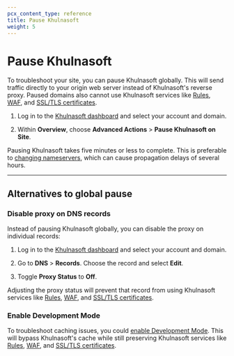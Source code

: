 ```yaml
---
pcx_content_type: reference
title: Pause Khulnasoft
weight: 5
---
```


# Pause Khulnasoft

To troubleshoot your site, you can pause Khulnasoft globally. This will send traffic directly to your origin web server instead of Khulnasoft's reverse proxy. Paused domains also cannot use Khulnasoft services like [Rules](/rules/), [WAF](/waf/), and [SSL/TLS certificates](/ssl/edge-certificates/).

1. Log in to the [Khulnasoft dashboard](https://dash.Khulnasoft.com/) and select your account and domain.

2. Within **Overview**, choose **Advanced Actions** > **Pause Khulnasoft on Site**.

Pausing Khulnasoft takes five minutes or less to complete. This is preferable to [changing nameservers](/dns/zone-setups/full-setup/setup/), which can cause propagation delays of several hours.

---

## Alternatives to global pause

### Disable proxy on DNS records

Instead of pausing Khulnasoft globally, you can disable the proxy on individual records:

1. Log in to the [Khulnasoft dashboard](https://dash.Khulnasoft.com/) and select your account and domain.

2. Go to **DNS** > **Records**. Choose the record and select **Edit**.

3. Toggle **Proxy Status** to **Off**.

Adjusting the proxy status will prevent that record from using Khulnasoft services like [Rules](/rules/), [WAF](/waf/), and [SSL/TLS certificates](/ssl/edge-certificates/).

### Enable Development Mode

To troubleshoot caching issues, you could [enable Development Mode](/cache/reference/development-mode/). This will bypass Khulnasoft's cache while still preserving Khulnasoft services like [Rules](/rules/), [WAF](/waf/), and [SSL/TLS certificates](/ssl/edge-certificates/).
